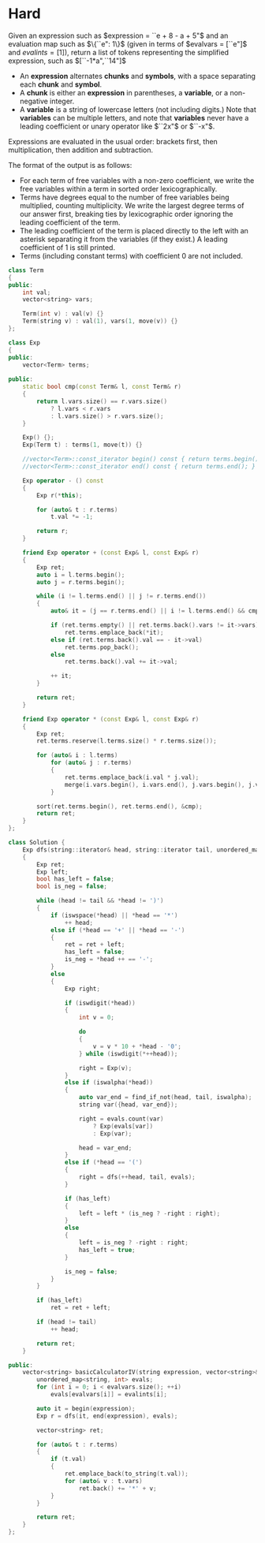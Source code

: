 # Hard

Given an expression such as $expression = ``e + 8 - a + 5"$ and an evaluation map such as $\{``e": 1\}$ (given in terms of $evalvars = [``e"]$ and $evalints = [1]$), return a list of tokens representing the simplified expression, such as $[``-1*a",``14"]$

- An **expression** alternates **chunks** and **symbols**, with a space separating each **chunk** and **symbol**.
- A **chunk** is either an **expression** in parentheses, a **variable**, or a non-negative integer.
- A **variable** is a string of lowercase letters (not including digits.) Note that **variables** can be multiple letters, and note that **variables** never have a leading coefficient or unary operator like $``2x"$ or $``-x"$.

Expressions are evaluated in the usual order: brackets first, then multiplication, then addition and subtraction.

The format of the output is as follows:

- For each term of free variables with a non-zero coefficient, we write the free variables within a term in sorted order lexicographically.
- Terms have degrees equal to the number of free variables being multiplied, counting multiplicity. We write the largest degree terms of our answer first, breaking ties by lexicographic order ignoring the leading coefficient of the term.
- The leading coefficient of the term is placed directly to the left with an asterisk separating it from the variables (if they exist.) A leading coefficient of $1$ is still printed.
- Terms (including constant terms) with coefficient $0$ are not included.

```cpp
class Term
{
public:
    int val;
    vector<string> vars;

    Term(int v) : val(v) {}
    Term(string v) : val(1), vars(1, move(v)) {}
};

class Exp
{
public:
    vector<Term> terms;
    
public:
    static bool cmp(const Term& l, const Term& r)
    {
        return l.vars.size() == r.vars.size() 
            ? l.vars < r.vars 
            : l.vars.size() > r.vars.size();
    }

    Exp() {};
    Exp(Term t) : terms(1, move(t)) {}

    //vector<Term>::const_iterator begin() const { return terms.begin(); }
    //vector<Term>::const_iterator end() const { return terms.end(); }

    Exp operator - () const
    {
        Exp r(*this);

        for (auto& t : r.terms)
            t.val *= -1;

        return r;
    }

    friend Exp operator + (const Exp& l, const Exp& r)
    {
        Exp ret;
        auto i = l.terms.begin();
        auto j = r.terms.begin();

        while (i != l.terms.end() || j != r.terms.end())
        {
            auto& it = (j == r.terms.end() || i != l.terms.end() && cmp(*i, *j)) ? i : j;

            if (ret.terms.empty() || ret.terms.back().vars != it->vars)
                ret.terms.emplace_back(*it);
            else if (ret.terms.back().val == - it->val)
                ret.terms.pop_back();
            else
                ret.terms.back().val += it->val;

            ++ it;
        }

        return ret;
    }

    friend Exp operator * (const Exp& l, const Exp& r)
    {
        Exp ret;
        ret.terms.reserve(l.terms.size() * r.terms.size());

        for (auto& i : l.terms)
            for (auto& j : r.terms)
            {
                ret.terms.emplace_back(i.val * j.val);
                merge(i.vars.begin(), i.vars.end(), j.vars.begin(), j.vars.end(), back_inserter(ret.terms.back().vars));
            }

        sort(ret.terms.begin(), ret.terms.end(), &cmp);
        return ret;
    }
};

class Solution {
    Exp dfs(string::iterator& head, string::iterator tail, unordered_map<string, int>& evals)
    {
        Exp ret;
        Exp left;
        bool has_left = false;
        bool is_neg = false;

        while (head != tail && *head != ')')
        {
            if (iswspace(*head) || *head == '*')
                ++ head;
            else if (*head == '+' || *head == '-')
            {
                ret = ret + left;
                has_left = false;
                is_neg = *head ++ == '-';
            }
            else
            {
                Exp right;

                if (iswdigit(*head))
                {
                    int v = 0;

                    do
                    {
                        v = v * 10 + *head - '0';
                    } while (iswdigit(*++head));

                    right = Exp(v);
                }
                else if (iswalpha(*head))
                {
                    auto var_end = find_if_not(head, tail, iswalpha);
                    string var({head, var_end});

                    right = evals.count(var)
                        ? Exp(evals[var])
                        : Exp(var);

                    head = var_end;
                }
                else if (*head == '(')
                {
                    right = dfs(++head, tail, evals);
                }

                if (has_left)
                {
                    left = left * (is_neg ? -right : right);
                }
                else
                {
                    left = is_neg ? -right : right;
                    has_left = true;
                }

                is_neg = false;
            }
        }

        if (has_left)
            ret = ret + left;

        if (head != tail)
            ++ head;

        return ret;
    }

public:
    vector<string> basicCalculatorIV(string expression, vector<string>& evalvars, vector<int>& evalints) {
        unordered_map<string, int> evals;
        for (int i = 0; i < evalvars.size(); ++i)
            evals[evalvars[i]] = evalints[i];

        auto it = begin(expression);
        Exp r = dfs(it, end(expression), evals);

        vector<string> ret;

        for (auto& t : r.terms)
        {
            if (t.val)
            {
                ret.emplace_back(to_string(t.val));
                for (auto& v : t.vars)
                    ret.back() += '*' + v;
            }
        }

        return ret;
    }
};
```
